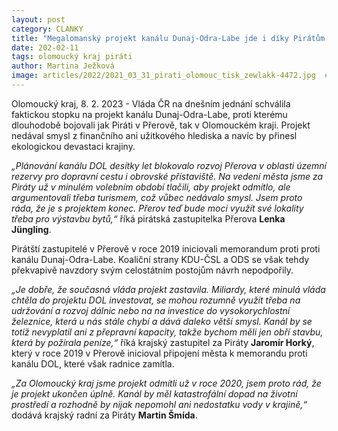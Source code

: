 ```yaml
---
layout: post
category: CLANKY
title: "Megalomanský projekt kanálu Dunaj-Odra-Labe jde i díky Pirátům k ledu!"
date: 202-02-11
tags: olomoucký kraj piráti
author: Martina Ježková
image: articles/2022/2021_03_31_pirati_olomouc_tisk_zewlakk-4472.jpg  #751x422 pixelu
---
```

Olomoucký kraj, 8. 2. 2023 - Vláda ČR na dnešním jednání schválila faktickou stopku na projekt kanálu Dunaj-Odra-Labe, proti kterému dlouhodobě bojovali jak Piráti v Přerově, tak v Olomouckém kraji. Projekt nedával smysl z finančního ani užitkového hlediska a navíc by přinesl ekologickou devastaci krajiny.

*„Plánování kanálu DOL desítky let blokovalo rozvoj Přerova v oblasti územní rezervy pro dopravní cestu i obrovské přístaviště. Na vedení města jsme za Piráty už v minulém volebním období tlačili, aby projekt odmítlo, ale argumentovali třeba turismem, což vůbec nedávalo smysl. Jsem proto ráda, že je s projektem konec. Přerov teď bude moci využít své lokality třeba pro výstavbu bytů,“* říká pirátská zastupitelka Přerova **Lenka Jüngling**.

Pirátští zastupitelé v Přerově v roce 2019 iniciovali memorandum proti proti kanálu Dunaj-Odra-Labe. Koaliční strany KDU-ČSL a ODS se však tehdy překvapivě navzdory svým celostátním postojům návrh nepodpořily.

*„Je dobře, že současná vláda projekt zastavila. Miliardy, které minulá vláda chtěla do projektu DOL investovat, se mohou rozumně využít třeba na udržování a rozvoj dálnic nebo na na investice do vysokorychlostní železnice, která u nás stále chybí a dává daleko větší smysl. Kanál by se totiž nevyplatil ani z přepravní kapacity, takže bychom měli jen obří stavbu, která by požírala peníze,“* říká krajský zastupitel za Piráty **Jaromír Horký**, který v roce 2019 v Přerově inicioval připojení města k memorandu proti kanálu DOL, které však radnice zamítla.

*„Za Olomoucký kraj jsme projekt odmítli už v roce 2020, jsem proto rád, že je projekt ukončen úplně. Kanál by měl katastrofální dopad na životní prostředí a rozhodně by nijak nepomohl ani nedostatku vody v krajině,“* dodává krajský radní za Piráty **Martin Šmída**.
